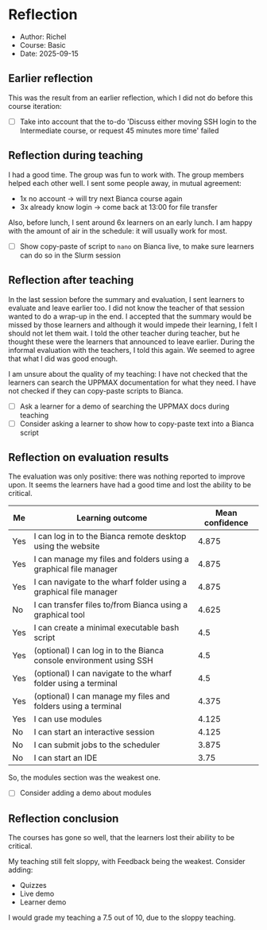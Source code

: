 # Reflection

- Author: Richel
- Course: Basic
- Date: 2025-09-15

## Earlier reflection

This was the result from an earlier reflection,
which I did not do before this course iteration:

- [ ] Take into account that the to-do 'Discuss either moving
  SSH login to the Intermediate course,
  or request 45 minutes more time' failed

## Reflection during teaching

I had a good time. The group was fun to work with.
The group members helped each other well.
I sent some people away, in mutual agreement:

- 1x no account -> will try next Bianca course again
- 3x already know login -> come back at 13:00 for file transfer

Also, before lunch, I sent around 6x learners on an early lunch.
I am happy with the amount of air in the schedule:
it will usually work for most.

- [ ] Show copy-paste of script to `nano` on Bianca live,
  to make sure learners can do so in the Slurm session

## Reflection after teaching

In the last session before the summary and evaluation, I sent learners
to evaluate and leave earlier too. I did not know the teacher of that
session wanted to do a wrap-up in the end. I accepted that the summary
would be missed by those learners and although it would impede their
learning, I felt I should not let them wait. I told the other teacher
during teacher, but he thought these were the learners that announced
to leave earlier. During the informal evaluation with the teachers,
I told this again. We seemed to agree that what I did was good enough.

I am unsure about the quality of my teaching: I have not checked
that the learners can search the UPPMAX documentation for what they need.
I have not checked if they can copy-paste scripts to Bianca.

- [ ] Ask a learner for a demo of searching the UPPMAX docs during teaching
- [ ] Consider asking a learner to show how to copy-paste text into
  a Bianca script

## Reflection on evaluation results

The evaluation was only positive: there was nothing reported to improve
upon. It seems the learners have had a good time and lost the ability
to be critical.

<!-- markdownlint-disable MD013 --><!-- Tables cannot be split up over lines, hence will break 80 characters per line -->

Me |Learning outcome                                                   |Mean confidence
---|-------------------------------------------------------------------|------
Yes|I can log in to the Bianca remote desktop using the website        |4.875
Yes|I can manage my files and folders using a graphical file manager   |4.875
Yes|I can navigate to the wharf folder using a graphical file manager  |4.875
No |I can transfer files to/from Bianca using a graphical tool         |4.625
Yes|I can create a minimal executable bash script                      |4.5
Yes|(optional) I can log in to the Bianca console environment using SSH|4.5
Yes|(optional) I can navigate to the wharf folder using a terminal     |4.5
Yes|(optional) I can manage my files and folders using a terminal      |4.375
Yes|I can use modules                                                  |4.125
No |I can start an interactive session                                 |4.125
No |I can submit jobs to the scheduler                                 |3.875
No |I can start an IDE                                                 |3.75

<!-- markdownlint-enable MD013 -->

So, the modules section was the weakest one.

- [ ] Consider adding a demo about modules

## Reflection conclusion

The courses has gone so well, that the learners lost their ability to
be critical.

My teaching still felt sloppy, with Feedback being the weakest. Consider adding:

- Quizzes
- Live demo
- Learner demo

I would grade my teaching a 7.5 out of 10, due to the sloppy teaching.
